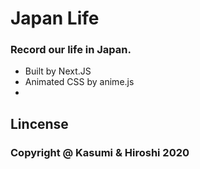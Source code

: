 # Japan Life

### Record our life in Japan.

- Built by Next.JS
- Animated CSS by anime.js
-

## Lincense

### Copyright @ Kasumi & Hiroshi 2020
